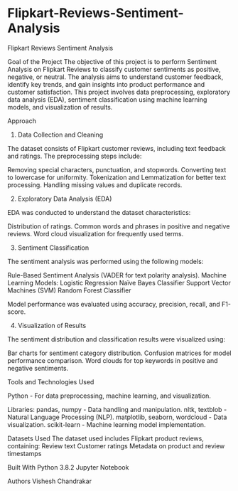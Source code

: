 # Flipkart-Reviews-Sentiment-Analysis

Flipkart Reviews Sentiment Analysis

Goal of the Project
The objective of this project is to perform Sentiment Analysis on Flipkart Reviews to classify customer sentiments as positive, negative, or neutral. The analysis aims to understand customer feedback, identify key trends, and gain insights into product performance and customer satisfaction.
This project involves data preprocessing, exploratory data analysis (EDA), sentiment classification using machine learning models, and visualization of results.

Approach

1. Data Collection and Cleaning

The dataset consists of Flipkart customer reviews, including text feedback and ratings. The preprocessing steps include:

Removing special characters, punctuation, and stopwords.
Converting text to lowercase for uniformity.
Tokenization and Lemmatization for better text processing.
Handling missing values and duplicate records.

2. Exploratory Data Analysis (EDA)

EDA was conducted to understand the dataset characteristics:

Distribution of ratings.
Common words and phrases in positive and negative reviews.
Word cloud visualization for frequently used terms.

3. Sentiment Classification

The sentiment analysis was performed using the following models:

Rule-Based Sentiment Analysis (VADER for text polarity analysis).
Machine Learning Models:
Logistic Regression
Naïve Bayes Classifier
Support Vector Machines (SVM)
Random Forest Classifier

Model performance was evaluated using accuracy, precision, recall, and F1-score.

4. Visualization of Results
   
The sentiment distribution and classification results were visualized using:

Bar charts for sentiment category distribution.
Confusion matrices for model performance comparison.
Word clouds for top keywords in positive and negative sentiments.

Tools and Technologies Used

Python - For data preprocessing, machine learning, and visualization.

Libraries:
pandas, numpy - Data handling and manipulation.
nltk, textblob - Natural Language Processing (NLP).
matplotlib, seaborn, wordcloud - Data visualization.
scikit-learn - Machine learning model implementation.

Datasets Used
The dataset used includes Flipkart product reviews, containing:
Review text
Customer ratings
Metadata on product and review timestamps

Built With
Python 3.8.2
Jupyter Notebook

Authors
Vishesh Chandrakar
